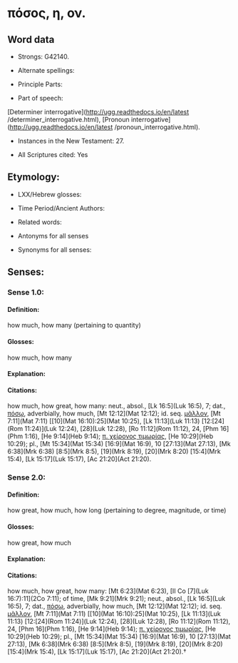 # πόσος, η, ον.

<!-- Status: S2=NeedsReview -->
<!-- Lexica used for edits: BDAG, FFM, LN, A-S -->

## Word data

* Strongs: G42140.

* Alternate spellings:



* Principle Parts: 


* Part of speech: 

[Determiner interrogative](http://ugg.readthedocs.io/en/latest
/determiner_interrogative.html),
[Pronoun interrogative](http://ugg.readthedocs.io/en/latest
/pronoun_interrogative.html).

* Instances in the New Testament: 27.

* All Scriptures cited: Yes

## Etymology: 


* LXX/Hebrew glosses: 


* Time Period/Ancient Authors: 


* Related words: 

* Antonyms for all senses

* Synonyms for all senses: 


## Senses: 


### Sense  1.0: 

#### Definition: 

how much, how many (pertaining to quantity)

#### Glosses: 

how much, how many 

#### Explanation: 


#### Citations: 

how much, how great, how many: neut., absol., [Lk 16:5](Luk 16:5), 7; dat., [πόσῳ](), adverbially, how much, [Mt 12:12](Mat 12:12); id. seq. [μᾶλλον](), [Mt 7:11](Mat 7:11) [[10](Mat 16:10):25](Mat 10:25), [Lk 11:13](Luk 11:13) [12:[24](Rom 11:24)](Luk 12:24), [28](Luk 12:28), [Ro 11:12](Rom 11:12), 24, [Phm 16](Phm 1:16), [He 9:14](Heb 9:14); [π. χείρονος τιμωρίας](), [He 10:29](Heb 10:29); pl., [Mt 15:34](Mat 15:34) [16:9](Mat 16:9), 10 [27:13](Mat 27:13), [Mk 6:38](Mrk 6:38) [8:5](Mrk 8:5), [19](Mrk 8:19), [20](Mrk 8:20) [15:4](Mrk 15:4), [Lk 15:17](Luk 15:17), [Ac 21:20](Act 21:20).



### Sense  2.0: 

#### Definition: 

how great, how much, how long (pertaining to degree, magnitude, or time)


#### Glosses: 

how great, how much

#### Explanation: 


#### Citations: 

how much, how great, how many: [Mt 6:23](Mat 6:23), [II Co [7](Luk 16:7):11](2Co 7:11); of time, [Mk 9:21](Mrk 9:21); neut., absol., [Lk 16:5](Luk 16:5), 7; dat., [πόσῳ](), adverbially, how much, [Mt 12:12](Mat 12:12); id. seq. [μᾶλλον](), [Mt 7:11](Mat 7:11) [[10](Mat 16:10):25](Mat 10:25), [Lk 11:13](Luk 11:13) [12:[24](Rom 11:24)](Luk 12:24), [28](Luk 12:28), [Ro 11:12](Rom 11:12), 24, [Phm 16](Phm 1:16), [He 9:14](Heb 9:14); [π. χείρονος τιμωρίας](), [He 10:29](Heb 10:29); pl., [Mt 15:34](Mat 15:34) [16:9](Mat 16:9), 10 [27:13](Mat 27:13), [Mk 6:38](Mrk 6:38) [8:5](Mrk 8:5), [19](Mrk 8:19), [20](Mrk 8:20) [15:4](Mrk 15:4), [Lk 15:17](Luk 15:17), [Ac 21:20](Act 21:20).†